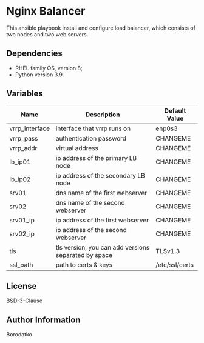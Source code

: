 Nginx Balancer
==============

This ansible playbook install and configure load balancer, which consists of two nodes and two web servers.


Dependencies
------------

 - RHEL family OS, version 8;
 - Python version 3.9.


Variables
---------

| Name | Description | Default Value |
|------|-------------|---------------|
| vrrp_interface | interface that vrrp runs on | enp0s3 |
| vrrp_pass | authentication password | CHANGEME |
| vrrp_addr | virtual address | CHANGEME |
| lb_ip01 | ip address of the primary LB node | CHANGEME |
| lb_ip02 | ip address of the secondary LB node | CHANGEME |
| srv01 | dns name of the first webserver | CHANGEME |
| srv02 | dns name of the second webserver | CHANGEME |
| srv01_ip | ip address of the first webserver | CHANGEME |
| srv02_ip | ip address of the second webserver | CHANGEME |
| tls | tls version, you can add versions separated by space | TLSv1.3 |
| ssl_path | path to certs & keys | /etc/ssl/certs |


License
-------

BSD-3-Clause


Author Information
------------------

Borodatko
